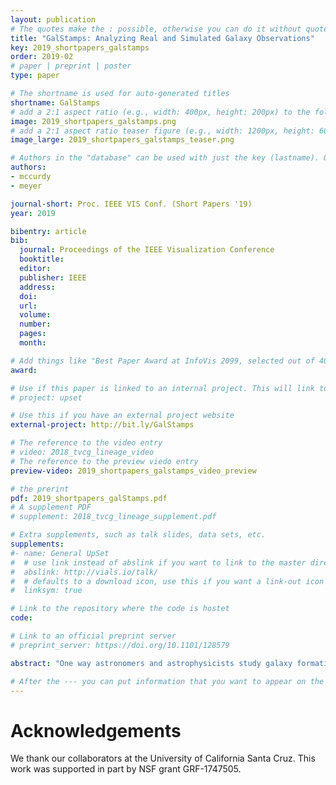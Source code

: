 ```yaml
---
layout: publication
# The quotes make the : possible, otherwise you can do it without quotes
title: "GalStamps: Analyzing Real and Simulated Galaxy Observations"
key: 2019_shortpapers_galstamps
order: 2019-02
# paper | preprint | poster
type: paper

# The shortname is used for auto-generated titles
shortname: GalStamps
# add a 2:1 aspect ratio (e.g., width: 400px, height: 200px) to the folder /assets/images/papers/
image: 2019_shortpapers_galstamps.png
# add a 2:1 aspect ratio teaser figure (e.g., width: 1200px, height: 600px) to the folder /assets/images/papers/
image_large: 2019_shortpapers_galstamps_teaser.png

# Authors in the "database" can be used with just the key (lastname). Others can be written properly.
authors:
- mccurdy
- meyer

journal-short: Proc. IEEE VIS Conf. (Short Papers '19)
year: 2019

bibentry: article
bib:
  journal: Proceedings of the IEEE Visualization Conference
  booktitle:
  editor:
  publisher: IEEE
  address:
  doi:
  url:
  volume:
  number:
  pages:
  month:

# Add things like "Best Paper Award at InfoVis 2099, selected out of 4000 submissions"
award:

# Use if this paper is linked to an internal project. This will link to the project site
# project: upset

# Use this if you have an external project website
external-project: http://bit.ly/GalStamps

# The reference to the video entry
# video: 2018_tvcg_lineage_video
# The reference to the preview viedo entry
preview-video: 2019_shortpapers_galstamps_video_preview

# the prerint
pdf: 2019_shortpapers_galStamps.pdf
# A supplement PDF
# supplement: 2018_tvcg_lineage_supplement.pdf

# Extra supplements, such as talk slides, data sets, etc.
supplements:
#- name: General UpSet
#  # use link instead of abslink if you want to link to the master directory
#  abslink: http://vials.io/talk/
#  # defaults to a download icon, use this if you want a link-out icon
#  linksym: true

# Link to the repository where the code is hostet
code:

# Link to an official preprint server
# preprint_server: https://doi.org/10.1101/128579

abstract: "One way astronomers and astrophysicists study galaxy formation and evolution is by analyzing and comparing real galaxy observations, captured by telescopes, and simulated galaxy observations, generated from theoretical models. They approach this through a combination of statistical and visual analysis, conducted either independently or sequentially. During the first year of an ongoing design study with astronomers and astrophysicists, we explored approaches to integrating statistical and visual analysis to enhance understanding of these data. Contributions from this stage of the study include a data and task abstraction for statistically and visually analyzing real and simulated galaxy observations, as well as an initial design, implemented in a prototype called GalStamps, and evaluated through two case studies with domain experts."

# After the --- you can put information that you want to appear on the website using markdown formatting or HTML. A good example are acknowledgements, extra references, an erratum, etc.
---
```



# Acknowledgements

We thank our collaborators at the University of California Santa Cruz. This work was supported in part by NSF grant GRF-1747505.
